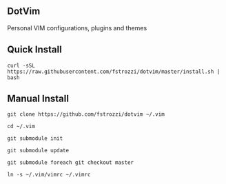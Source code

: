 DotVim
------

Personal VIM configurations, plugins and themes

Quick Install
-------

```shell
curl -sSL https://raw.githubusercontent.com/fstrozzi/dotvim/master/install.sh | bash
```

Manual Install
-------

```shell
git clone https://github.com/fstrozzi/dotvim ~/.vim

cd ~/.vim

git submodule init

git submodule update

git submodule foreach git checkout master

ln -s ~/.vim/vimrc ~/.vimrc


```
